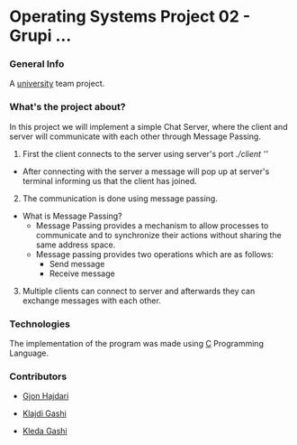 # Operating Systems Project 02 - Grupi ... 

### General Info 
A [university](https://fiek.uni-pr.edu) team project.  

### What's the project about?
In this project we will implement a simple Chat Server, where the client and server will communicate with each other 
through Message Passing.
1. First the client connects to the server using server's port  *./client '<port>'*
* After connecting with the server a message will pop up at server's terminal informing us that the client has joined.
2. The communication is done using message passing.
* What is Message Passing? 
  * Message Passing provides a mechanism to allow processes to communicate and to synchronize their actions without sharing the same address space.
  * Message passing provides two operations which are as follows:
    * Send message
    * Receive message
 3. Multiple clients can connect to server and afterwards they can exchange messages with each other.

### Technologies 
The implementation of the program was made using [C](https://en.wikipedia.org/wiki/C_(programming_language)) Programming Language. 

### Contributors

- [Gjon Hajdari](https://github.com/)

- [Klajdi Gashi](https://github.com/KlajdiGashi)

- [Kleda Gashi](https://github.com/kledagashi)

